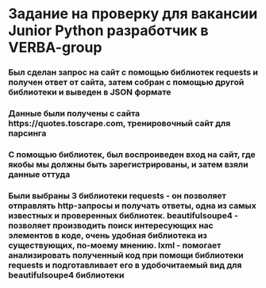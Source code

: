 <h1>Задание на проверку для вакансии Junior Python разработчик в VERBA-group</h1>
<h3>Был сделан запрос на сайт с помощью библиотек requests и получен ответ от сайта, затем собран с помощью другой библиотеки и выведен в JSON формате</h3>
<h3>Данные были получены с сайта https://quotes.toscrape.com, тренировочный сайт для парсинга</h3>
<h3>С помощью библиотек, был воспроиведен вход на сайт, где якобы мы должны быть зарегистрированы, и затем взяли данные оттуда</h3>
<h3>Были выбраны 3 библиотеки requests - он позволяет отправлять http-запросы и получать ответы, одна из самых известных и проверенных библиотек. beautifulsoupe4 - позволяет производить поиск интересующих нас элементов в коде, очень удобная библиотека из существующих, по-моему мнению.
  lxml - помогает анализировать полученный код при помощи библиотеки requests и подготавливает его в удобочитаемый вид для beautifulsoupe4 библиотеки</h3>
